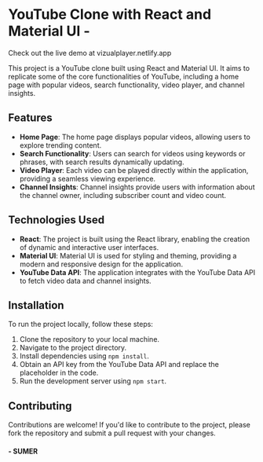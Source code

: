 # YouTube Clone with React and Material UI - 

Check out the live demo at vizualplayer.netlify.app

This project is a YouTube clone built using React and Material UI. It aims to replicate some of the core functionalities of YouTube, including a home page with popular videos, search functionality, video player, and channel insights.

## Features

- **Home Page**: The home page displays popular videos, allowing users to explore trending content.
- **Search Functionality**: Users can search for videos using keywords or phrases, with search results dynamically updating.
- **Video Player**: Each video can be played directly within the application, providing a seamless viewing experience.
- **Channel Insights**: Channel insights provide users with information about the channel owner, including subscriber count and video count.

## Technologies Used

- **React**: The project is built using the React library, enabling the creation of dynamic and interactive user interfaces.
- **Material UI**: Material UI is used for styling and theming, providing a modern and responsive design for the application.
- **YouTube Data API**: The application integrates with the YouTube Data API to fetch video data and channel insights.

## Installation

To run the project locally, follow these steps:

1. Clone the repository to your local machine.
2. Navigate to the project directory.
3. Install dependencies using `npm install`.
4. Obtain an API key from the YouTube Data API and replace the placeholder in the code.
5. Run the development server using `npm start`.

## Contributing

Contributions are welcome! If you'd like to contribute to the project, please fork the repository and submit a pull request with your changes.

####  - SUMER
